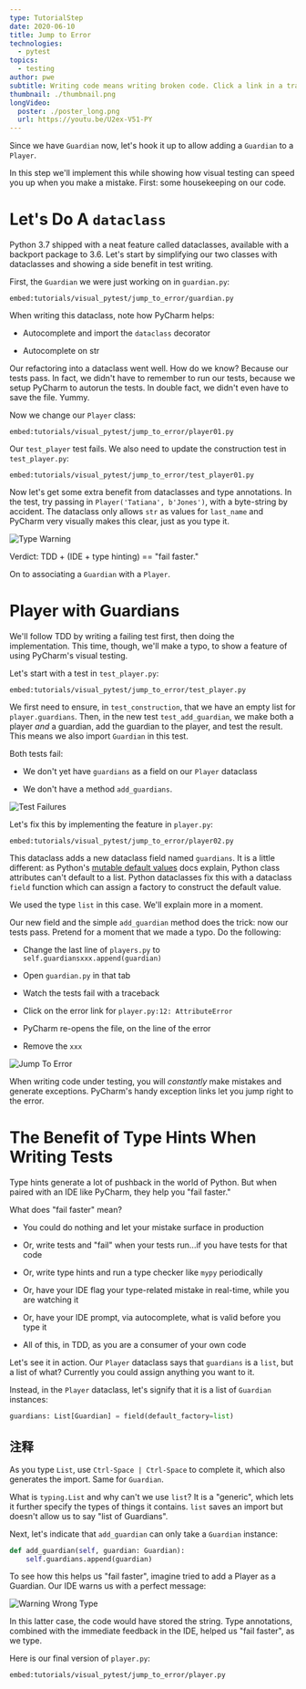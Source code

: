 ```yaml
---
type: TutorialStep
date: 2020-06-10
title: Jump to Error
technologies:
  - pytest
topics:
  - testing
author: pwe
subtitle: Writing code means writing broken code. Click a link in a traceback to open a file on the line of the error.
thumbnail: ./thumbnail.png
longVideo:
  poster: ./poster_long.png
  url: https://youtu.be/U2ex-V51-PY
---
```


Since we have `Guardian` now, let's hook it up to allow adding a `Guardian` to a `Player`.

In this step we'll implement this while showing how visual testing can speed you up when you make a mistake. First: some housekeeping on our code.

# Let's Do A `dataclass`

Python 3.7 shipped with a neat feature called dataclasses, available with a backport package to 3.6. Let's start by simplifying our two classes with dataclasses and showing a side benefit in test writing.

First, the `Guardian` we were just working on in `guardian.py`:

`embed:tutorials/visual_pytest/jump_to_error/guardian.py`

When writing this dataclass, note how PyCharm helps:

- Autocomplete and import the `dataclass` decorator

- Autocomplete on str

Our refactoring into a dataclass went well. How do we know? Because our tests pass. In fact, we didn't have to remember to run our tests, because we setup PyCharm to autorun the tests. In double fact, we didn't even have to save the file. Yummy.

Now we change our `Player` class:

`embed:tutorials/visual_pytest/jump_to_error/player01.py`

Our `test_player` test fails. We also need to update the construction test in `test_player.py`:

`embed:tutorials/visual_pytest/jump_to_error/test_player01.py`

Now let's get some extra benefit from dataclasses and type annotations. In the test, try passing in `Player('Tatiana', b'Jones')`, with a byte-string by accident. The dataclass only allows `str` as values for `last_name` and PyCharm very visually makes this clear, just as you type it.

![Type Warning](./type_warning.png)

Verdict: TDD + (IDE + type hinting) == "fail faster."

On to associating a `Guardian` with a `Player`.

# Player with Guardians

We'll follow TDD by writing a failing test first, then doing the implementation. This time, though, we'll make a typo, to show a feature of using PyCharm's visual testing.

Let's start with a test in `test_player.py`:

`embed:tutorials/visual_pytest/jump_to_error/test_player.py`

We first need to ensure, in `test_construction`, that we have an empty list for `player.guardians`. Then, in the new test `test_add_guardian`, we make both a player *and* a guardian, add the guardian to the player, and test the result. This means we also import `Guardian` in this test.

Both tests fail:

- We don't yet have `guardians` as a field on our `Player` dataclass

- We don't have a method `add_guardians`.

![Test Failures](./test_failures.png)

Let's fix this by implementing the feature in `player.py`:

`embed:tutorials/visual_pytest/jump_to_error/player02.py`

This dataclass adds a new dataclass field named `guardians`. It is a little different: as Python's [mutable default values](https://docs.python.org/3/library/dataclasses.html#mutable-default-values) docs explain, Python class attributes can't default to a list. Python dataclasses fix this with a dataclass `field` function which can assign a factory to construct the default value.

We used the type `list` in this case. We'll explain more in a moment.

Our new field and the simple `add_guardian` method does the trick: now our tests pass. Pretend for a moment that we made a typo. Do the following:

- Change the last line of `players.py` to `self.guardiansxxx.append(guardian)`

- Open `guardian.py` in that tab

- Watch the tests fail with a traceback

- Click on the error link for `player.py:12: AttributeError`

- PyCharm re-opens the file, on the line of the error

- Remove the `xxx`

![Jump To Error](./jump_to_error.png)

When writing code under testing, you will *constantly* make mistakes and generate exceptions. PyCharm's handy exception links let you jump right to the error.

# The Benefit of Type Hints When Writing Tests

Type hints generate a lot of pushback in the world of Python. But when paired with an IDE like PyCharm, they help you "fail faster."

What does "fail faster" mean?

- You could do nothing and let your mistake surface in production

- Or, write tests and "fail" when your tests run...if you have tests for that code

- Or, write type hints and run a type checker like `mypy` periodically

- Or, have your IDE flag your type-related mistake in real-time, while you are watching it

- Or, have your IDE prompt, via autocomplete, what is valid before you type it

- All of this, in TDD, as you are a consumer of your own code

Let's see it in action. Our `Player` dataclass says that `guardians` is a `list`, but a list of what? Currently you could assign anything you want to it.

Instead, in the `Player` dataclass, let's signify that it is a list of `Guardian` instances:

```python
guardians: List[Guardian] = field(default_factory=list)
```

## 注释

As you type `List`, use `Ctrl-Space | Ctrl-Space` to complete it, which also generates the import. Same for `Guardian`.

What is `typing.List` and why can't we use `list`? It is a "generic", which lets it further specify the types of things it contains. `list` saves an import but doesn't allow us to say "list of Guardians".

Next, let's indicate that `add_guardian` can only take a `Guardian` instance:

```python
def add_guardian(self, guardian: Guardian):
    self.guardians.append(guardian)
```

To see how this helps us "fail faster", imagine tried to add a Player as a Guardian. Our IDE warns us with a perfect message:

![Warning Wrong Type](./warning_wrong_type.png)

In this latter case, the code would have stored the string. Type annotations, combined with the immediate feedback in the IDE, helped us "fail faster", as we type.

Here is our final version of `player.py`:

`embed:tutorials/visual_pytest/jump_to_error/player.py`
